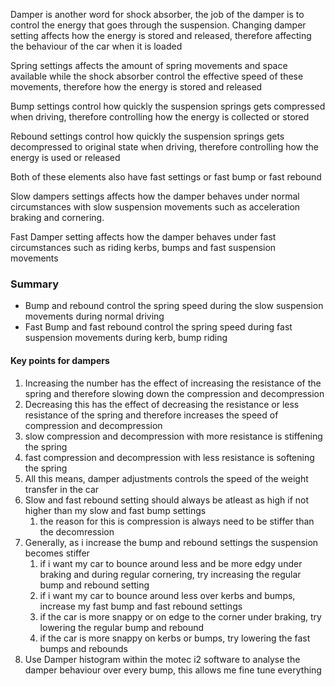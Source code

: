 Damper is another word for shock absorber, the job of the damper is to control the energy that goes through the suspension.
Changing damper setting affects how the energy is stored and released, therefore affecting the behaviour of the car when it is loaded

Spring settings affects the amount of spring movements and space available while the shock absorber control the effective speed of these movements, therefore how the energy is stored and released

Bump settings control how quickly the suspension springs gets compressed when driving, therefore controlling how the energy is collected or stored

Rebound settings control how quickly the suspension springs gets decompressed to original state when driving, therefore controlling how the energy is used or released

Both of these elements also have fast settings or fast bump or fast rebound

Slow dampers settings affects how the damper behaves under normal circumstances with slow suspension movements such as acceleration braking and cornering.

Fast Damper setting affects how the damper behaves under fast circumstances such as riding kerbs, bumps and fast suspension movements

### Summary 
- Bump and rebound control the spring speed during the slow suspension movements during normal driving
- Fast Bump and fast rebound control the spring speed during fast suspension movements during kerb, bump riding 

#### Key points for dampers
1. Increasing the number has the effect of increasing the resistance of the spring and therefore slowing down the compression and decompression
2. Decreasing this has the effect of decreasing the resistance or less resistance of the spring and therefore increases the speed of compression and decompression 
3. slow compression and decompression with more resistance is stiffening the spring
4. fast compression and decompression with less resistance is softening the spring
5. All this means, damper adjustments controls the speed of the weight transfer in the car
6. Slow and fast rebound setting should always be atleast as high if not higher than my slow and fast bump settings
	1. the reason for this is compression is always need to be stiffer  than the decomression
7. Generally, as i increase the bump and rebound settings the suspension becomes stiffer
	1. if i want my car to bounce around less and be more edgy  under braking and during regular cornering, try increasing the regular bump and rebound setting
	2. if i want my car to bounce around less over kerbs and bumps, increase my fast bump and fast rebound settings
	3. if the car is more snappy or on edge to the corner under braking, try lowering the regular bump and rebound
	4. if the car is more snappy on kerbs or bumps, try lowering the fast bumps and rebounds
8. Use Damper histogram within the motec i2 software to analyse the damper behaviour over every bump, this allows me fine tune everything